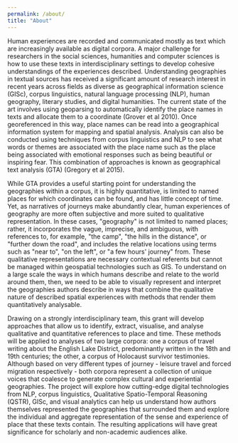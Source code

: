 ```yaml
---
permalink: /about/
title: "About"
---
```


Human experiences are recorded and communicated mostly as text which are increasingly available as digital corpora. A major challenge for researchers in the social sciences, humanities and computer sciences is how to use these texts in interdisciplinary settings to develop cohesive understandings of the experiences described. Understanding geographies in textual sources has received a significant amount of research interest in recent years across fields as diverse as geographical information science (GISc), corpus linguistics, natural language processing (NLP), human geography, literary studies, and digital humanities. The current state of the art involves using geoparsing to automatically identify the place names in texts and allocate them to a coordinate (Grover et al 2010). Once georeferenced in this way, place names can be read into a geographical information system for mapping and spatial analysis. Analysis can also be conducted using techniques from corpus linguistics and NLP to see what words or themes are associated with the place name such as the place being associated with emotional responses such as being beautiful or inspiring fear. This combination of approaches is known as geographical text analysis (GTA) (Gregory et al 2015).

While GTA provides a useful starting point for understanding the geographies within a corpus, it is highly quantitative, is limited to named places for which coordinates can be found, and has little concept of time. Yet, as narratives of journeys make abundantly clear, human experiences of geography are more often subjective and more suited to qualitative representation. In these cases, "geography" is not limited to named places; rather, it incorporates the vague, imprecise, and ambiguous, with references to, for example, "the camp", "the hills in the distance", or "further down the road", and includes the relative locations using terms such as "near to", "on the left", or "a few hours' journey" from. These qualitative representations are necessary contextual referents but cannot be managed within geospatial technologies such as GIS. To understand on a large scale the ways in which humans describe and relate to the world around them, then, we need to be able to visually represent and interpret the geographies authors describe in ways that combine the qualitative nature of described spatial experiences with methods that render them quantitatively analysable.

Drawing on a strongly interdisciplinary team, this grant will develop approaches that allow us to identify, extract, visualise, and analyse qualitative and quantitative references to place and time. These methods will be applied to analyses of two large corpora: one a corpus of travel writing about the English Lake District, predominantly written in the 18th and 19th centuries; the other, a corpus of Holocaust survivor testimonies. Although based on very different types of journey - leisure travel and forced migration respectively - both corpora represent a collection of unique voices that coalesce to generate complex cultural and experiential geographies. The project will explore how cutting-edge digital technologies from NLP, corpus linguistics, Qualitative Spatio-Temporal Reasoning (QSTR), GISc, and visual analytics can help us understand how authors themselves represented the geographies that surrounded them and explore the individual and aggregate representation of the sense and experience of place that these texts contain. The resulting applications will have great significance for scholarly and non-academic audiences alike.
